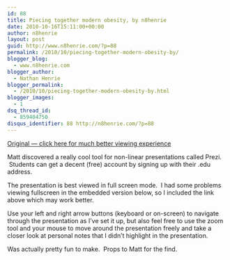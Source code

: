 ```yaml
---
id: 88
title: Piecing together modern obesity, by n8henrie
date: 2010-10-16T15:11:00+00:00
author: n8henrie
layout: post
guid: http://www.n8henrie.com/?p=88
permalink: /2010/10/piecing-together-modern-obesity-by/
blogger_blog:
  - www.n8henrie.com
blogger_author:
  - Nathan Henrie
blogger_permalink:
  - /2010/10/piecing-together-modern-obesity-by.html
blogger_images:
  - 1
dsq_thread_id:
  - 859404750
disqus_identifier: 88 http://n8henrie.com/?p=88
---
```

<div>
  <p>
    <a href="http://prezi.com/wt1momobwqed/n8henries-unified-theory-of-modern-obesity/?auth_key=46d4f5da80c857962ef817be3c6ff18c298ae37a" title="Original hosted at prezi.com">Original &#8212; click here for much better viewing experience</a>
  </p>
  
  <p>
    Matt discovered a really cool tool for non-linear presentations called Prezi.  Students can get a decent (free) account by signing up with their .edu address.
  </p>
  
  <p>
    The presentation is best viewed in full screen mode.  I had some problems viewing fullscreen in the embedded version below, so I included the link above which may work better.
  </p>
  
  <p>
    Use your left and right arrow buttons (keyboard or on-screen) to navigate through the presentation as I&#8217;ve set it up, but also feel free to use the zoom tool and your mouse to move around the presentation freely and take a closer look at personal notes that I didn&#8217;t highlight in the presentation.
  </p>
  
  <p>
    Was actually pretty fun to make.  Props to Matt for the find.
  </p>
  
  <p>
     
  </p>
  
  <p>
  </p>
</div>

<div>
</div>